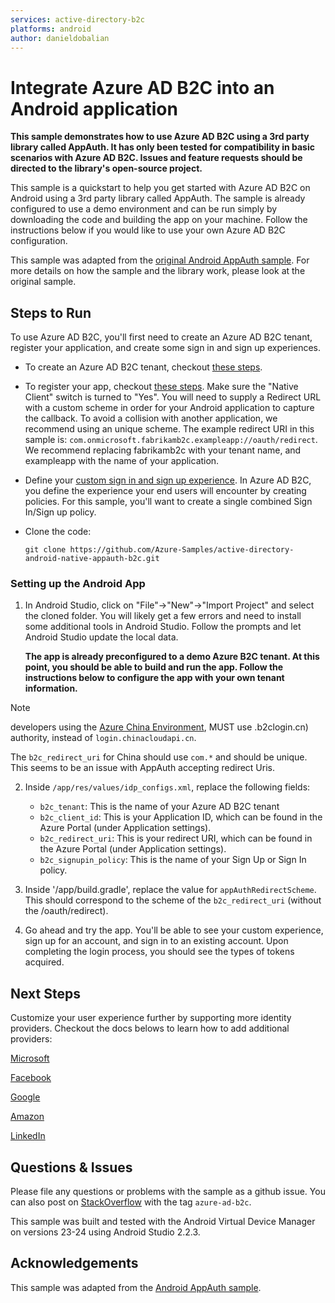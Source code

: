 ```yaml
---
services: active-directory-b2c
platforms: android
author: danieldobalian
---
```


# Integrate Azure AD B2C into an Android application

**This sample demonstrates how to use Azure AD B2C using a 3rd party library called AppAuth. It has only been tested for compatibility in basic scenarios with Azure AD B2C. Issues and feature requests should be directed to the library's open-source project.**

This sample is a quickstart to help you get started with Azure AD B2C on Android using a 3rd party library called AppAuth. The sample is already configured to use a demo environment and can be run simply by downloading the code and building the app on your machine. Follow the instructions below if you would like to use your own Azure AD B2C configuration.

This sample was adapted from the [original Android AppAuth sample](https://github.com/openid/AppAuth-Android). For more details on how the sample and the library work, please look at the original sample.

## Steps to Run

To use Azure AD B2C, you'll first need to create an Azure AD B2C tenant, register your application, and create some sign in and sign up experiences.

* To create an Azure AD B2C tenant, checkout [these steps](https://docs.microsoft.com/en-us/azure/active-directory-b2c/active-directory-b2c-get-started).

* To register your app, checkout [these steps](https://docs.microsoft.com/en-us/azure/active-directory-b2c/active-directory-b2c-app-registration).  Make sure the "Native Client" switch is turned to "Yes". You will need to supply a Redirect URL with a custom scheme in order for your Android application to capture the callback. To avoid a collision with another application, we recommend using an unique scheme. The example redirect URI in this sample is: `com.onmicrosoft.fabrikamb2c.exampleapp://oauth/redirect`. We recommend replacing fabrikamb2c with your tenant name, and exampleapp with the name of your application.

* Define your [custom sign in and sign up experience](https://docs.microsoft.com/en-us/azure/active-directory-b2c/active-directory-b2c-reference-policies).  In Azure AD B2C, you define the experience your end users will encounter by creating policies.  For this sample, you'll want to create a single combined Sign In/Sign up policy.

* Clone the code: 

   ```git clone https://github.com/Azure-Samples/active-directory-android-native-appauth-b2c.git```

### Setting up the Android App

1. In Android Studio, click on "File"->"New"->"Import Project" and select the cloned folder. You will likely get a few errors and need to install some additional tools in Android Studio. Follow the prompts and let Android Studio update the local data.

    **The app is already preconfigured to a demo Azure B2C tenant. At this point, you should be able to build and run the app. Follow the instructions below to configure the app with your own tenant information.**

> [!NOTE]
>developers using the [Azure China Environment](https://docs.microsoft.com/en-us/azure/active-directory/develop/authentication-national-cloud), MUST use <your-tenant-name>.b2clogin.cn) authority, instead of `login.chinacloudapi.cn`. 
>
> The `b2c_redirect_uri` for China should use `com.*` and should be unique. This seems to be an issue with AppAuth accepting redirect Uris.

2. Inside `/app/res/values/idp_configs.xml`, replace the following fields:

   * `b2c_tenant`: This is the name of your Azure AD B2C tenant
   * `b2c_client_id`: This is your Application ID, which can be found in the Azure Portal (under Application settings).
   * `b2c_redirect_uri`: This is your redirect URI, which can be found in the Azure Portal (under Application settings).
   * `b2c_signupin_policy`: This is the name of your Sign Up or Sign In policy.

3. Inside '/app/build.gradle', replace the value for `appAuthRedirectScheme`. This should correspond to the scheme of the `b2c_redirect_uri` (without the /oauth/redirect).

4. Go ahead and try the app.  You'll be able to see your custom experience, sign up for an account, and sign in to an existing account. Upon completing the login process, you should see the types of tokens acquired.

## Next Steps

Customize your user experience further by supporting more identity providers.  Checkout the docs belows to learn how to add additional providers:

[Microsoft](https://docs.microsoft.com/en-us/azure/active-directory-b2c/active-directory-b2c-setup-msa-app)

[Facebook](https://docs.microsoft.com/en-us/azure/active-directory-b2c/active-directory-b2c-setup-fb-app)

[Google](https://docs.microsoft.com/en-us/azure/active-directory-b2c/active-directory-b2c-setup-goog-app)

[Amazon](https://docs.microsoft.com/en-us/azure/active-directory-b2c/active-directory-b2c-setup-amzn-app)

[LinkedIn](https://docs.microsoft.com/en-us/azure/active-directory-b2c/active-directory-b2c-setup-li-app)


## Questions & Issues

Please file any questions or problems with the sample as a github issue. You can also post on [StackOverflow](https://stackoverflow.com/questions/tagged/azure-ad-b2c) with the tag `azure-ad-b2c`.

This sample was built and tested with the Android Virtual Device Manager on versions 23-24 using Android Studio 2.2.3.

## Acknowledgements

This sample was adapted from the [Android AppAuth sample](https://github.com/openid/AppAuth-Android).


